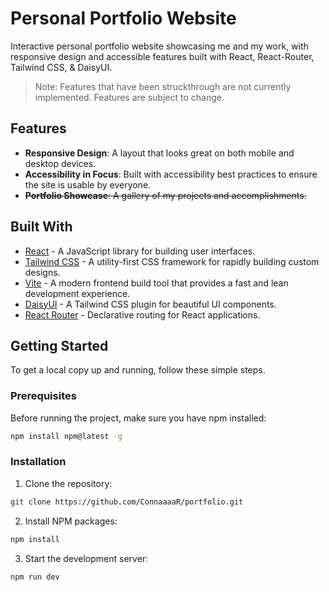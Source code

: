 # Personal Portfolio Website

Interactive personal portfolio website showcasing me and my work, with responsive design and accessible features built with React, React-Router, Tailwind CSS, & DaisyUI. 

>Note: Features that have been struckthrough are not currently implemented. Features are subject to change.

## Features

- **Responsive Design**: A layout that looks great on both mobile and desktop devices.
- **Accessibility in Focus**: Built with accessibility best practices to ensure the site is usable by everyone.
- ~~**Portfolio Showcase**: A gallery of my projects and accomplishments.~~

## Built With

- [React](https://reactjs.org/) - A JavaScript library for building user interfaces.
- [Tailwind CSS](https://tailwindcss.com/) - A utility-first CSS framework for rapidly building custom designs.
- [Vite](https://vitejs.dev/) - A modern frontend build tool that provides a fast and lean development experience.
- [DaisyUI](https://daisyui.com/) - A Tailwind CSS plugin for beautiful UI components.
- [React Router](https://reactrouter.com/) - Declarative routing for React applications.


## Getting Started

To get a local copy up and running, follow these simple steps.

### Prerequisites

Before running the project, make sure you have npm installed:
```bash
npm install npm@latest -g
```

### Installation

1. Clone the repository:
```bash
git clone https://github.com/ConnaaaaR/portfolio.git
```

2. Install NPM packages:
```bash
npm install
```

3. Start the development server:
```bash
npm run dev
```